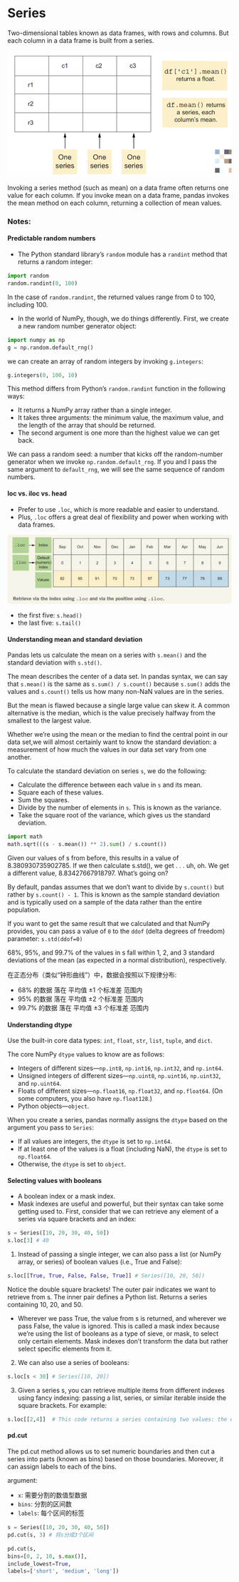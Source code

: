 # Series

Two-dimensional tables known as data frames, with rows and columns. But each
column in a data frame is built from a series.

![](./images/01.png)

Invoking a series method (such as mean) on a data frame often returns one value for each column.
If you invoke mean on a data frame, pandas invokes the mean method on each column, returning a collection of mean values.


### Notes:

#### Predictable random numbers
- The Python standard library’s `random` module has a `randint` method that returns a random integer:

```python
import random
random.randint(0, 100)
```
In the case of `random.randint`, the returned values range from 0 to 100, including 100.

- In the world of NumPy, though, we do things differently. First, we create a new random number generator object:

```python
import numpy as np
g = np.random.default_rng()
```
we can create an array of random integers by invoking `g.integers`:

```python
g.integers(0, 100, 10)
```

This method differs from Python’s `random.randint` function in the following ways:
- It returns a NumPy array rather than a single integer.
- It takes three arguments: the minimum value, the maximum value, and the
length of the array that should be returned.
- The second argument is one more than the highest value we can get back.

We can pass a random seed: a number that kicks off the random-number generator when we invoke `np.random.default_rng`. If you and I pass the same argument to `default_rng`, we will see the same sequence of random numbers.

#### loc vs. iloc vs. head

- Prefer to use `.loc`, which is more readable and easier to understand.
- Plus, `.loc` offers a great deal of flexibility and power when working with data
frames.

![](./images/02.png)

- the first five: `s.head()`
- the last five: `s.tail()`

#### Understanding mean and standard deviation
Pandas lets us calculate the mean on a series with `s.mean()` and the standard deviation with `s.std()`.

The mean describes the center of a data set. In pandas syntax, we can say that `s.mean()` is the same as `s.sum() / s.count()` because `s.sum()` adds the values and `s.count()` tells us how many non-NaN values are in the series.

But the mean is flawed because a single large value can skew it. A common alternative is the median, which is the value precisely halfway from the smallest to the largest value.

Whether we’re using the mean or the median to find the central point in our data set,we will almost certainly want to know the standard deviation: a measurement of how much the values in our data set vary from one another.

To calculate the standard deviation on series `s`, we do the following:
- Calculate the difference between each value in `s` and its mean.
- Square each of these values.
- Sum the squares.
- Divide by the number of elements in `s`. This is known as the variance.
- Take the square root of the variance, which gives us the standard deviation.

```python
import math
math.sqrt(((s - s.mean()) ** 2).sum() / s.count())
```

Given our values of s from before, this results in a value of 8.380930735902785. If we then calculate s.std(), we get . . . uh, oh. We get a different value, 8.83427667918797. What’s going on?

By default, pandas assumes that we don’t want to divide by `s.count()` but rather by `s.count() - 1`. This is known as the sample standard deviation and is typically used on a sample of the data rather than the entire population.

If you want to get the same result that we calculated and that NumPy provides, you can pass a value of `0` to the `ddof` (delta degrees of freedom) parameter: `s.std(ddof=0)`

68%, 95%, and 99.7% of the values in s fall within 1, 2, and 3 standard deviations of the mean (as expected in a normal distribution), respectively.

在正态分布（类似“钟形曲线”）中，数据会按照以下规律分布:
- 68% 的数据 落在 平均值 ±1 个标准差 范围内
- 95% 的数据 落在 平均值 ±2 个标准差 范围内
- 99.7% 的数据 落在 平均值 ±3 个标准差 范围内

#### Understanding dtype
Use the built-in core data types: `int`, `float`, `str`, `list`, `tuple`, and `dict`.

The core NumPy `dtype` values to know are as follows:
- Integers of different sizes—`np.int8`, `np.int16`, `np.int32`, and `np.int64`.
- Unsigned integers of different sizes—`np.uint8`, `np.uint16`, `np.uint32`, and `np.uint64`.
- Floats of different sizes—`np.float16`, `np.float32`, and `np.float64`. (On some computers, you also have `np.float128`.)
- Python objects—`object`.

When you create a series, pandas normally assigns the `dtype` based on the argument you pass to `Series`:
- If all values are integers, the `dtype` is set to `np.int64`.
- If at least one of the values is a float (including NaN), the `dtype` is set to `np.float64`.
- Otherwise, the `dtype` is set to `object`.


#### Selecting values with booleans

- A boolean index or a mask index.
- Mask indexes are useful and powerful, but their syntax can take some getting used
to. First, consider that we can retrieve any element of a series via square brackets
and an index:

```python
s = Series([10, 20, 30, 40, 50])
s.loc[3] # 40
```

1. Instead of passing a single integer, we can also pass a list (or NumPy array, or series) of boolean values (i.e., True and False):

```python
s.loc[[True, True, False, False, True]] # Series([10, 20, 50])
```

Notice the double square brackets! The outer pair indicates we want to retrieve from s. The inner pair defines a Python list. Returns a series containing 10, 20, and 50.

- Wherever we pass True, the value from s is returned, and wherever we pass False, the value is ignored. This is called a mask index because we’re using the list of booleans as a type of sieve, or mask, to select only certain elements. Mask indexes don’t transform the data but rather select specific elements from it.

2. We can also use a series of booleans:

```python
s.loc[s < 30] # Series([10, 20])
```

3. Given a series s, you can retrieve multiple items from different indexes using fancy indexing: passing a list, series, or similar iterable inside the square brackets.
For example:

```python
s.loc[[2,4]]  # This code returns a series containing two values: the elements at s.loc[2] and s.loc[4].
```

#### pd.cut
The pd.cut method allows us to set numeric boundaries and then cut a series into parts (known as bins) based on those boundaries. Moreover, it can assign labels to
each of the bins.

argument:
- `x`: 需要分割的数值型数据
- `bins`: 分割的区间数
- `labels`: 每个区间的标签

```python
s = Series([10, 20, 30, 40, 50])
pd.cut(s, 3) # 将s分成3个区间
```

```python
pd.cut(s,
bins=[0, 2, 10, s.max()],
include_lowest=True,
labels=['short', 'medium', 'long']) 
```


